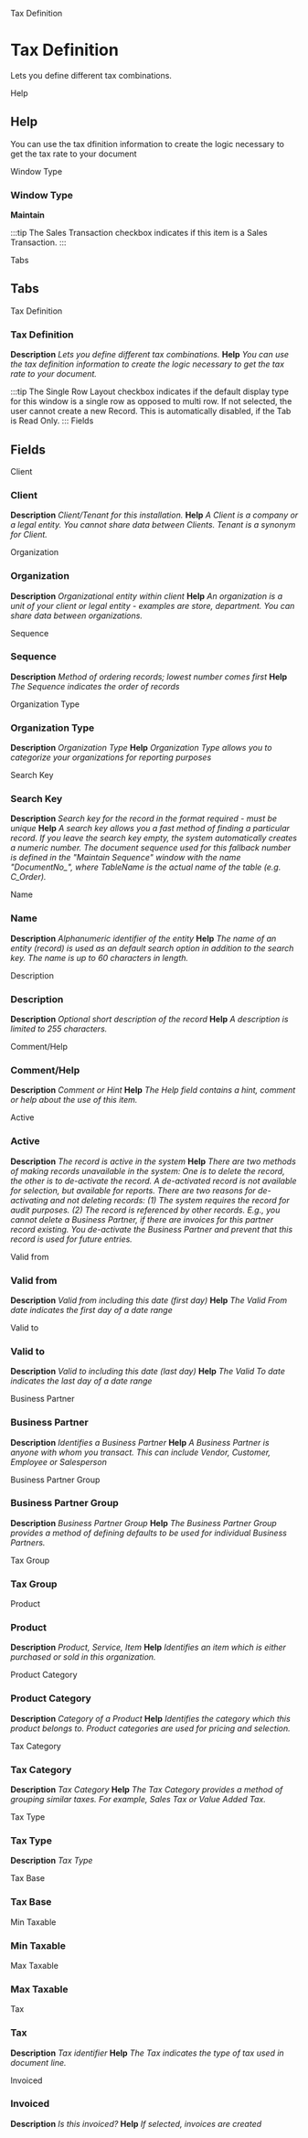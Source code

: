 
Tax Definition
# Tax Definition


Lets you define different tax combinations.

Help
## Help

You can use the tax dfinition information to create the logic necessary to get the tax rate to your document

Window Type
### Window Type

**Maintain**

:::tip
The Sales Transaction checkbox indicates if this item is a Sales Transaction.
:::

Tabs
## Tabs


Tax Definition
### Tax Definition

**Description**
 *Lets you define different tax combinations.*
**Help**
 *You can use the tax definition information to create the logic necessary to get the tax rate to your document.*

:::tip
The Single Row Layout checkbox indicates if the default display type for this window is a single row as opposed to multi row.
If not selected, the user cannot create a new Record.  This is automatically disabled, if the Tab is Read Only.
:::
Fields
## Fields


Client
### Client

**Description**
 *Client/Tenant for this installation.*
**Help**
 *A Client is a company or a legal entity. You cannot share data between Clients. Tenant is a synonym for Client.*

Organization
### Organization

**Description**
 *Organizational entity within client*
**Help**
 *An organization is a unit of your client or legal entity - examples are store, department. You can share data between organizations.*

Sequence
### Sequence

**Description**
 *Method of ordering records; lowest number comes first*
**Help**
 *The Sequence indicates the order of records*

Organization Type
### Organization Type

**Description**
 *Organization Type*
**Help**
 *Organization Type allows you to categorize your organizations for reporting purposes*

Search Key
### Search Key

**Description**
 *Search key for the record in the format required - must be unique*
**Help**
 *A search key allows you a fast method of finding a particular record.
If you leave the search key empty, the system automatically creates a numeric number.  The document sequence used for this fallback number is defined in the "Maintain Sequence" window with the name "DocumentNo_<TableName>", where TableName is the actual name of the table (e.g. C_Order).*

Name
### Name

**Description**
 *Alphanumeric identifier of the entity*
**Help**
 *The name of an entity (record) is used as an default search option in addition to the search key. The name is up to 60 characters in length.*

Description
### Description

**Description**
 *Optional short description of the record*
**Help**
 *A description is limited to 255 characters.*

Comment/Help
### Comment/Help

**Description**
 *Comment or Hint*
**Help**
 *The Help field contains a hint, comment or help about the use of this item.*

Active
### Active

**Description**
 *The record is active in the system*
**Help**
 *There are two methods of making records unavailable in the system: One is to delete the record, the other is to de-activate the record. A de-activated record is not available for selection, but available for reports.
There are two reasons for de-activating and not deleting records:
(1) The system requires the record for audit purposes.
(2) The record is referenced by other records. E.g., you cannot delete a Business Partner, if there are invoices for this partner record existing. You de-activate the Business Partner and prevent that this record is used for future entries.*

Valid from
### Valid from

**Description**
 *Valid from including this date (first day)*
**Help**
 *The Valid From date indicates the first day of a date range*

Valid to
### Valid to

**Description**
 *Valid to including this date (last day)*
**Help**
 *The Valid To date indicates the last day of a date range*

Business Partner
### Business Partner

**Description**
 *Identifies a Business Partner*
**Help**
 *A Business Partner is anyone with whom you transact.  This can include Vendor, Customer, Employee or Salesperson*

Business Partner Group
### Business Partner Group

**Description**
 *Business Partner Group*
**Help**
 *The Business Partner Group provides a method of defining defaults to be used for individual Business Partners.*

Tax Group
### Tax Group


Product
### Product

**Description**
 *Product, Service, Item*
**Help**
 *Identifies an item which is either purchased or sold in this organization.*

Product Category
### Product Category

**Description**
 *Category of a Product*
**Help**
 *Identifies the category which this product belongs to.  Product categories are used for pricing and selection.*

Tax Category
### Tax Category

**Description**
 *Tax Category*
**Help**
 *The Tax Category provides a method of grouping similar taxes.  For example, Sales Tax or Value Added Tax.*

Tax Type
### Tax Type

**Description**
 *Tax Type*

Tax Base
### Tax Base


Min Taxable
### Min Taxable


Max Taxable
### Max Taxable


Tax
### Tax

**Description**
 *Tax identifier*
**Help**
 *The Tax indicates the type of tax used in document line.*

Invoiced
### Invoiced

**Description**
 *Is this invoiced?*
**Help**
 *If selected, invoices are created*
